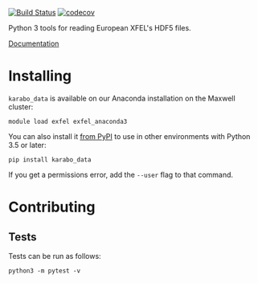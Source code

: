 [![Build Status](https://travis-ci.org/European-XFEL/EXtra-geom.svg?branch=master)](https://travis-ci.org/European-XFEL/EXtra-geom)
[![codecov](https://codecov.io/gh/European-XFEL/EXtra-geom/branch/master/graph/badge.svg)](https://codecov.io/gh/European-XFEL/EXtra-geom)

Python 3 tools for reading European XFEL's HDF5 files.

[Documentation](https://extra-geom.readthedocs.io/en/latest/)

Installing
==========

`karabo_data` is available on our Anaconda installation on the Maxwell cluster:

    module load exfel exfel_anaconda3

You can also install it [from PyPI](https://pypi.org/project/karabo-data/)
to use in other environments with Python 3.5 or later:

    pip install karabo_data

If you get a permissions error, add the `--user` flag to that command.


Contributing
===========

Tests
-----

Tests can be run as follows:

    python3 -m pytest -v
